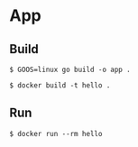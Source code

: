 # App

## Build

```
$ GOOS=linux go build -o app .
```
```
$ docker build -t hello .
```

## Run

```
$ docker run --rm hello
```
